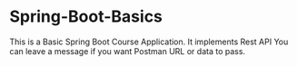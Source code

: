 # Spring-Boot-Basics
This is a Basic Spring Boot Course Application.
It implements Rest API
You can leave a message if you want Postman URL or data to pass.

